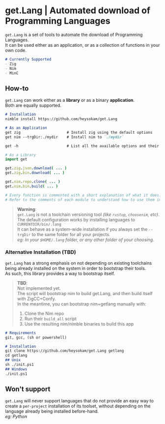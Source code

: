 # get.Lang | Automated download of Programming Languages
`get.Lang` is a set of tools to automate the download of Programming Languages.  
It can be used either as an application, or as a collection of functions in your own code.  

```md
# Currently Supported
- Zig
- Nim
- MinC
```

## How-to
`get.Lang` can work either as a **library** or as a binary **application**.  
Both are equally supported.

```md
# Installation
nimble install https://github.com/heysokam/get.Lang
```

```md
# As an Application
get zig                     # Install zig using the default options
get nim --trgDir:./mydir    # Install nim to `./mydir`

get -h                      # List all the available options and their defaults
```

```nim
# As a Library
import get

get.zig.json.download( ... )
get.zig.bin.download( ... )

get.nim.repo.clone( ... )
get.nim.bin.build( ... )

# Every function is commented with a short explanation of what it does.
# Refer to the comments of each module to understand how to use them in your own code.
```

> **Warning**:  
> `get.Lang` is not a toolchain versioning tool _(like `rustup`, `choosenim`, etc)_.  
> The default configuration works by installing languages to `CURRENTDIR/bin/.lang`  
> It can behave as a system-wide installation if you always set the `--trgDir` to the same folder for all your projects.  
> _eg: In your `$HOME/.lang` folder, or any other folder of your choosing_.  

### Alternative Installation (TBD)
`get.Lang` has a strong emphasis on not depending on existing toolchains being already installed on the system in order to bootstrap their tools.  
As such, this library provides a way to bootstrap itself.  

> **TBD**:  
> Not implemented yet.  
> The script will bootstrap nim to build get.Lang, and then build itself with ZigCC+Confy.  
> In the meantime, you can bootstrap nim+getlang manually with:  
> 1. Clone the Nim repo  
> 2. Run their `build_all` script  
> 3. Use the resulting nim/nimble binaries to build this app  

```md
# Requirements
git, gcc, (sh or powershell)

# Installation
git clone https://github.com/heysokam/get.Lang getlang
cd getlang
## Unix
sh ./init.ps1
## Windows
./init.ps1
```

## Won't support
`get.Lang` will never support languages that do not provide an easy way to create a `per-project` installation of its toolset, without depending on the language already being installed before-hand.  
_eg: Python_

